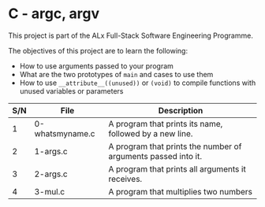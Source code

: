 # C - argc, argv

This project is part of the ALx Full-Stack Software Engineering Programme.

The objectives of this project are to learn the following:
- How to use arguments passed to your program
- What are the two prototypes of `main` and cases to use them
- How to use `__attribute__((unused))` or `(void)` to compile functions with unused variables or parameters

| S/N | File | Description |
| --- | ---- | ----------- |
| 1 | 0-whatsmyname.c | A program that prints its name, followed by a new line. |
| 2 | 1-args.c | A program that prints the number of arguments passed into it. |
| 3 | 2-args.c | A program that prints all arguments it receives. |
| 4 | 3-mul.c | A program that multiplies two numbers |

